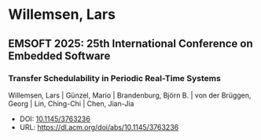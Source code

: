 # Willemsen, Lars

## EMSOFT 2025: 25th International Conference on Embedded Software

### Transfer Schedulability in Periodic Real-Time Systems
Willemsen, Lars | Günzel, Mario | Brandenburg, Björn B. | von der Brüggen, Georg | Lin, Ching-Chi | Chen, Jian-Jia
* DOI: [10.1145/3763236](https://doi.org/10.1145/3763236)
* URL: <https://dl.acm.org/doi/abs/10.1145/3763236>

